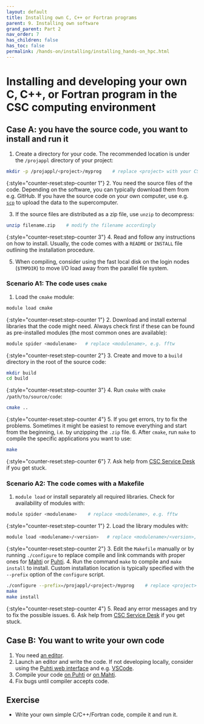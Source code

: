 ```yaml
---
layout: default
title: Installing own C, C++ or Fortran programs
parent: 9. Installing own software
grand_parent: Part 2
nav_order: 7
has_children: false
has_toc: false
permalink: /hands-on/installing/installing_hands-on_hpc.html
---
```


# Installing and developing your own C, C++, or Fortran program in the CSC computing environment

## Case A: you have the source code, you want to install and run it

1. Create a directory for your code. The recommended location is under the `/projappl` directory of your project:

```bash
mkdir -p /projappl/<project>/myprog    # replace <project> with your CSC project, e.g. project_2001234
```

{:style="counter-reset:step-counter 1"}
2. You need the source files of the code. Depending on the software, you can typically download them from e.g. GitHub. If you have the source code on your own computer, use e.g. [`scp`](https://docs.csc.fi/data/moving/scp/) to upload the data to the supercomputer.

3. If the source files are distributed as a zip file, use `unzip` to decompress:

```bash
unzip filename.zip    # modify the filename accordingly
```

{:style="counter-reset:step-counter 3"}
4. Read and follow any instructions on how to install. Usually, the code comes with a `README` or `INSTALL` file outlining the installation procedure.

5. When compiling, consider using the fast local disk on the login nodes (`$TMPDIR`) to move I/O load away from the parallel file system.

### Scenario A1: The code uses `cmake`

1. Load the `cmake` module:

```bash
module load cmake
```

{:style="counter-reset:step-counter 1"}
2. Download and install external libraries that the code might need. Always check first if these can be found as pre-installed modules (the most common ones are available):

```bash
module spider <modulename>   # replace <modulename>, e.g. fftw
```

{:style="counter-reset:step-counter 2"}
3. Create and move to a `build` directory in the root of the source code:

```bash
mkdir build
cd build
```

{:style="counter-reset:step-counter 3"}
4. Run `cmake` with `cmake /path/to/source/code`:

```bash
cmake ..
```

{:style="counter-reset:step-counter 4"}
5. If you get errors, try to fix the problems. Sometimes it might be easiest to remove everything and start from the beginning, i.e. by unzipping the `.zip` file.
6. After `cmake`, run `make` to compile the specific applications you want to use:

```bash
make
```

{:style="counter-reset:step-counter 6"}
7. Ask help from [CSC Service Desk](https://docs.csc.fi/support/contact/) if you get stuck.

### Scenario A2: The code comes with a Makefile

1. `module load` or install separately all required libraries. Check for availability of modules with:

```bash
module spider <modulename>    # replace <modulename>, e.g. fftw
```

{:style="counter-reset:step-counter 1"}
2. Load the library modules with:

```bash
module load <modulename>/<version>   # replace <modulename>/<version>, e.g. fftw/3.3.10-mpi
```

{:style="counter-reset:step-counter 2"}
3. Edit the `Makefile` manually or by running `./configure` to replace compile and link commands with proper ones for [Mahti](https://docs.csc.fi/computing/compiling-mahti/) or [Puhti](https://docs.csc.fi/computing/compiling-puhti/).
4. Run the command `make` to compile and `make install` to install. Custom installation location is typically specified with the `--prefix` option of the `configure` script.

```bash
./configure --prefix=/projappl/<project>/myprog    # replace <project> with your CSC project, e.g. project_2001234 
make
make install
```

{:style="counter-reset:step-counter 4"}
5. Read any error messages and try to fix the possible issues.
6. Ask help from [CSC Service Desk](https://docs.csc.fi/support/contact/) if you get stuck.

## Case B: You want to write your own code

1. You need [an editor](https://docs.csc.fi/support/tutorials/env-guide/text-and-image-processing/).
2. Launch an editor and write the code. If not developing locally, consider using the [Puhti web interface](https://www.puhti.csc.fi) and e.g. [VSCode](https://docs.csc.fi/computing/webinterface/vscode/).
3. Compile your code [on Puhti](https://docs.csc.fi/computing/compiling-puhti/) or [on Mahti](https://docs.csc.fi/computing/compiling-mahti/).
4. Fix bugs until compiler accepts code.

## Exercise

- Write your own simple C/C++/Fortran code, compile it and run it.
